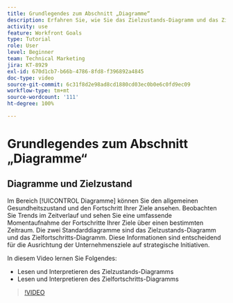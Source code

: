 ```yaml
---
title: Grundlegendes zum Abschnitt „Diagramme“
description: Erfahren Sie, wie Sie das Zielzustands-Diagramm und das Zielfortschritts-Diagramm in [!DNL   Goals] lesen und interpretieren.
activity: use
feature: Workfront Goals
type: Tutorial
role: User
level: Beginner
team: Technical Marketing
jira: KT-8929
exl-id: 670d1cb7-b66b-4786-8fd8-f396892a4845
doc-type: video
source-git-commit: 6c31f8d2e98ad8cd1880cd03ec0b0e6c0fd9ec09
workflow-type: tm+mt
source-wordcount: '111'
ht-degree: 100%

---
```


# Grundlegendes zum Abschnitt „Diagramme“

## Diagramme und Zielzustand

Im Bereich [!UICONTROL Diagramme] können Sie den allgemeinen Gesundheitszustand und den Fortschritt Ihrer Ziele ansehen. Beobachten Sie Trends im Zeitverlauf und sehen Sie eine umfassende Momentaufnahme der Fortschritte Ihrer Ziele über einen bestimmten Zeitraum. Die zwei Standarddiagramme sind das Zielzustands-Diagramm und das Zielfortschritts-Diagramm. Diese Informationen sind entscheidend für die Ausrichtung der Unternehmensziele auf strategische Initiativen.

In diesem Video lernen Sie Folgendes:

* Lesen und Interpretieren des Zielzustands-Diagramms
* Lesen und Interpretieren des Zielfortschritts-Diagramms

>[!VIDEO](https://video.tv.adobe.com/v/335201/?quality=12&learn=on)
